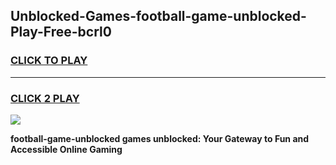 
## Unblocked-Games-football-game-unblocked-Play-Free-bcrl0
<h3>
<a href="https://premium76.site?title=football-game-unblocked&ref=18A">CLICK TO PLAY</a></h3>
<hr>

<h3>
<a href="https://premium76.site?title=football-game-unblocked&ref=18A">CLICK 2 PLAY</a>
  
</h3>

<a href="https://premium76.site?title=football-game-unblocked&ref=18A"><img src="https://clearcache.store/games.png"></a>


**football-game-unblocked games unblocked: Your Gateway to Fun and Accessible Online Gaming**
